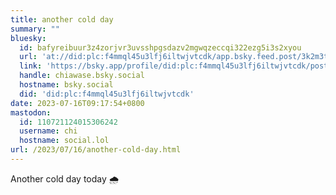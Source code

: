 ```yaml
---
title: another cold day
summary: ""
bluesky:
  id: bafyreibuur3z4zorjvr3uvsshpgsdazv2mgwqzeccqi322ezg5i3s2xyou
  url: 'at://did:plc:f4mmql45u3lfj6iltwjvtcdk/app.bsky.feed.post/3k2m3tv5vgi2c'
  link: 'https://bsky.app/profile/did:plc:f4mmql45u3lfj6iltwjvtcdk/post/3k2m3tv5vgi2c'
  handle: chiawase.bsky.social
  hostname: bsky.social
  did: 'did:plc:f4mmql45u3lfj6iltwjvtcdk'
date: 2023-07-16T09:17:54+0800
mastodon:
  id: 110721124015306242
  username: chi
  hostname: social.lol
url: /2023/07/16/another-cold-day.html
---
```


Another cold day today 🌧️
